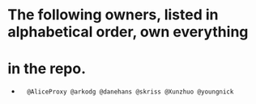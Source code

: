# The following owners, listed in alphabetical order, own everything
# in the repo.
*       @AliceProxy @arkodg @danehans @skriss @Xunzhuo @youngnick
